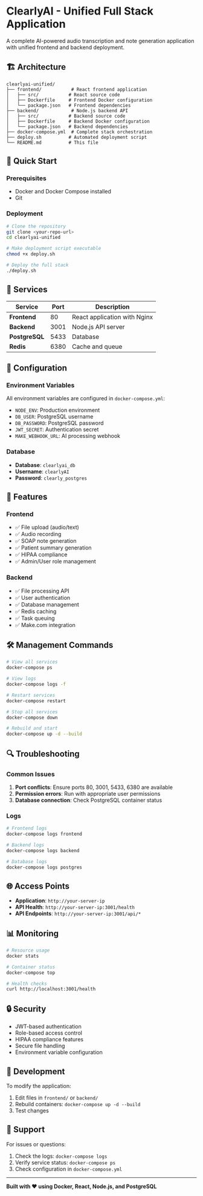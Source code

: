 # ClearlyAI - Unified Full Stack Application

A complete AI-powered audio transcription and note generation application with unified frontend and backend deployment.

## 🏗️ **Architecture**

```
clearlyai-unified/
├── frontend/           # React frontend application
│   ├── src/           # React source code
│   ├── Dockerfile     # Frontend Docker configuration
│   └── package.json   # Frontend dependencies
├── backend/            # Node.js backend API
│   ├── src/           # Backend source code
│   ├── Dockerfile     # Backend Docker configuration
│   └── package.json   # Backend dependencies
├── docker-compose.yml  # Complete stack orchestration
├── deploy.sh          # Automated deployment script
└── README.md          # This file
```

## 🚀 **Quick Start**

### **Prerequisites**
- Docker and Docker Compose installed
- Git

### **Deployment**
```bash
# Clone the repository
git clone <your-repo-url>
cd clearlyai-unified

# Make deployment script executable
chmod +x deploy.sh

# Deploy the full stack
./deploy.sh
```

## 🐳 **Services**

| Service | Port | Description |
|---------|------|-------------|
| **Frontend** | 80 | React application with Nginx |
| **Backend** | 3001 | Node.js API server |
| **PostgreSQL** | 5433 | Database |
| **Redis** | 6380 | Cache and queue |

## 🔧 **Configuration**

### **Environment Variables**
All environment variables are configured in `docker-compose.yml`:

- `NODE_ENV`: Production environment
- `DB_USER`: PostgreSQL username
- `DB_PASSWORD`: PostgreSQL password
- `JWT_SECRET`: Authentication secret
- `MAKE_WEBHOOK_URL`: AI processing webhook

### **Database**
- **Database**: `clearlyai_db`
- **Username**: `clearlyAI`
- **Password**: `clearly_postgres`

## 📱 **Features**

### **Frontend**
- ✅ File upload (audio/text)
- ✅ Audio recording
- ✅ SOAP note generation
- ✅ Patient summary generation
- ✅ HIPAA compliance
- ✅ Admin/User role management

### **Backend**
- ✅ File processing API
- ✅ User authentication
- ✅ Database management
- ✅ Redis caching
- ✅ Task queuing
- ✅ Make.com integration

## 🛠️ **Management Commands**

```bash
# View all services
docker-compose ps

# View logs
docker-compose logs -f

# Restart services
docker-compose restart

# Stop all services
docker-compose down

# Rebuild and start
docker-compose up -d --build
```

## 🔍 **Troubleshooting**

### **Common Issues**

1. **Port conflicts**: Ensure ports 80, 3001, 5433, 6380 are available
2. **Permission errors**: Run with appropriate user permissions
3. **Database connection**: Check PostgreSQL container status

### **Logs**
```bash
# Frontend logs
docker-compose logs frontend

# Backend logs
docker-compose logs backend

# Database logs
docker-compose logs postgres
```

## 🌐 **Access Points**

- **Application**: `http://your-server-ip`
- **API Health**: `http://your-server-ip:3001/health`
- **API Endpoints**: `http://your-server-ip:3001/api/*`

## 📊 **Monitoring**

```bash
# Resource usage
docker stats

# Container status
docker-compose top

# Health checks
curl http://localhost:3001/health
```

## 🔒 **Security**

- JWT-based authentication
- Role-based access control
- HIPAA compliance features
- Secure file handling
- Environment variable configuration

## 📝 **Development**

To modify the application:

1. Edit files in `frontend/` or `backend/`
2. Rebuild containers: `docker-compose up -d --build`
3. Test changes

## 🤝 **Support**

For issues or questions:
1. Check the logs: `docker-compose logs`
2. Verify service status: `docker-compose ps`
3. Check configuration in `docker-compose.yml`

---

**Built with ❤️ using Docker, React, Node.js, and PostgreSQL** 